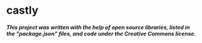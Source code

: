 # castly

##### This project was written with the help of open source libraries, listed in the "package.json" files, and code under the Creative Commons license. 
